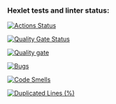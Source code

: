 ### Hexlet tests and linter status:
[![Actions Status](https://github.com/olikkks/java-project-61/actions/workflows/hexlet-check.yml/badge.svg)](https://github.com/olikkks/java-project-61/actions)

[![Quality Gate Status](https://sonarcloud.io/api/project_badges/measure?project=olikkks_java-project-61&metric=alert_status)](https://sonarcloud.io/summary/new_code?id=olikkks_java-project-61)

[![Quality gate](https://sonarcloud.io/api/project_badges/quality_gate?project=olikkks_java-project-61)](https://sonarcloud.io/summary/new_code?id=olikkks_java-project-61)

[![Bugs](https://sonarcloud.io/api/project_badges/measure?project=olikkks_java-project-61&metric=bugs)](https://sonarcloud.io/summary/new_code?id=olikkks_java-project-61)

[![Code Smells](https://sonarcloud.io/api/project_badges/measure?project=olikkks_java-project-61&metric=code_smells)](https://sonarcloud.io/summary/new_code?id=olikkks_java-project-61)

[![Duplicated Lines (%)](https://sonarcloud.io/api/project_badges/measure?project=olikkks_java-project-61&metric=duplicated_lines_density)](https://sonarcloud.io/summary/new_code?id=olikkks_java-project-61)


